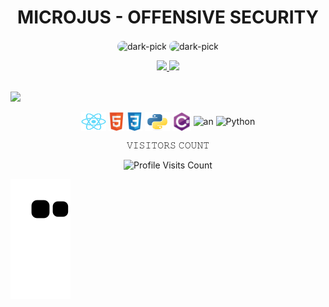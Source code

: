 <h1 align="center"> MICROJUS - OFFENSIVE SECURITY </h1> 
  <p align="center">
  <img align="center" alt="dark-pick" height="130" style="border-radius:50px;" src="https://www.google.com/search?client=ms-android-samsung-ss&sca_esv=a67a64356a29d00d&sxsrf=ADLYWIIsXY1k2oTgpTirWC_PLDaHHs_igw:1732589252251&q=dark+shell+YouTube&udm=2&fbs=AEQNm0BIdevPDg8KvYkKE_i4PMIj0BK7mrKplBGBQn8NrP3Zl3DmXwj0sO9McSFOoOy9drneahu7KD__GWkQHypgS3YacACd3_1EXMNBbobG5NYEz6SGy92KjXb7J1dBlATWNSM2DVKDNU_cQddk5GlzjEftfcXw7WpzYsQRE6AOKpMZ-1qUqu04gXx-5vGlKOLut_qlqt3B8PAMlR1h4H-w9KmRueeefaxDv4J8Izyuzbf9e6l4aVg&sa=X&ved=2ahUKEwi5-a_3_fiJAxVxE7kGHRrYE3sQtKgLegQIFxAB&biw=384&bih=701&dpr=2.81#vhid=4BRCYAMzXur-rM&vssid=mosaic">
  
  <img align="center" alt="dark-pick" height="110" style="border-radius:50px;" src="https://www.spech.de/2016/06/kali-linux-auf-dem-raspberry-pi/kali-logo.png">   
  </p>   
    
   <p align="center">
  <a href="https://github.com/Microjus/github-readme-stats">
    <img src="https://github-readme-stats.vercel.app/api?username=microjus&show_icons=true&bg_color=0d1117&text_color=FFF&border_color=444" height="165">
  </a>
  
 <img height="165em" src="https://github-readme-stats.vercel.app/api/top-langs/?username=microjus&layout=compact&langs_count=7&bg_color=0d1117&text_color=FFF&border_color=444"/>
 <div style="display: inline_block"><br>

<a href="https://github.com/Ashutosh00710/github-readme-activity-graph">
    <img src="https://activity-graph.herokuapp.com/graph?username=microjus&theme=react-dark&hide_border=true">
  </a>

 <p
  <img align="center" alt="s" height="30" width="25" src="https://raw.githubusercontent.com/devicons/devicon/master/icons/typescript/typescript-plain.svg">
  <img align="center" alt="React" height="30" width="40" src="https://raw.githubusercontent.com/devicons/devicon/master/icons/react/react-original.svg">
  <img align="center" alt="HTML" height="30" width="25" src="https://raw.githubusercontent.com/devicons/devicon/master/icons/html5/html5-original.svg">
  <img align="center" alt="CSS" height="30" width="25" src="https://raw.githubusercontent.com/devicons/devicon/master/icons/css3/css3-original.svg">
  <img align="center" alt="Python" height="30" width="40" src="https://raw.githubusercontent.com/devicons/devicon/master/icons/python/python-original.svg">
  <img align="center" alt="Csharp" height="30" width="30" src="https://raw.githubusercontent.com/devicons/devicon/master/icons/csharp/csharp-original.svg">
  <img align="center" alt="an" height="30" width="40" src="https://cdn.jsdelivr.net/gh/devicons/devicon/icons/android/android-plain-wordmark.svg">
  <img align="center" alt="Python" height="30" width="25" src="https://cdn.jsdelivr.net/gh/devicons/devicon/icons/bash/bash-original.svg">
  </p>

<p align="center"> 
𝚅𝙸𝚂𝙸𝚃𝙾𝚁𝚂 𝙲𝙾𝚄𝙽𝚃
</p>
<p align="center">
<img src="https://profile-counter.glitch.me/Microjus/count.svg" alt="Profile Visits Count" />
</p>

 
   ![Snake animation](https://github.com/microjus/microjus/blob/output/github-contribution-grid-snake.svg)
</div>
 
